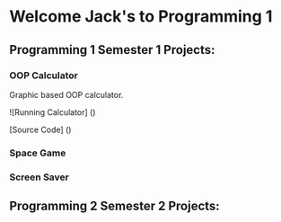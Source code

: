 # Welcome Jack's to Programming 1

## Programming 1 Semester 1 Projects:

### OOP Calculator
Graphic based OOP calculator.

![Running Calculator] ()

[Source Code] ()

### Space Game

### Screen Saver

## Programming 2 Semester 2 Projects:
